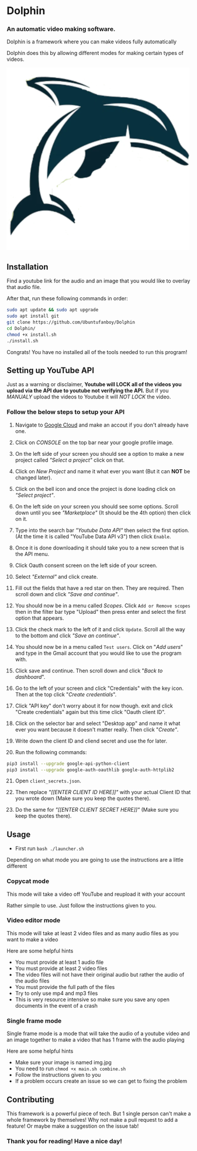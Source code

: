 # Dolphin
### An automatic video making software.

Dolphin is a framework where you can make videos fully automatically

Dolphin does this by allowing different modes for making certain types of videos.

![Dolphin](Dolphin.png "Dolphin")

## Installation

Find a youtube link for the audio and an image that you would like to overlay that audio file.

After that, run these following commands in order:

```bash
sudo apt update && sudo apt upgrade
sudo apt install git
git clone https://github.com/Ubuntufanboy/Dolphin
cd Dolphin/
chmod +x install.sh
./install.sh
```

Congrats! You have no installed all of the tools needed to run this program!

## Setting up YouTube API

Just as a warning or disclaimer, **Youtube will LOCK all of the videos you upload via the API due to youtube not verifying the API.** But if you *MANUALY* upload the videos to Youtube it will *NOT LOCK* the video.

### Follow the below steps to setup your API

1. Navigate to [Google Cloud](https://cloud.google.com/) and make an accout if you don't already have one.

2. Click on *CONSOLE* on the top bar near your google profile image.

3. On the left side of your screen you should see a option to make a new project called *"Select a project"* click on that.

4. Click on *New Project* and name it what ever you want (But it can **NOT** be changed later).

5. Click on the bell icon and once the project is done loading click on *"Select project"*.

6. On the left side on your screen you should see some options. Scroll down until you see *"Marketplace"* (It should be the 4th option) then click on it.

7. Type into the search bar *"Youtube Data API"* then select the first option. (At the time it is called "YouTube Data API v3") then click `Enable`.

8. Once it is done downloading it should take you to a new screen that is the API menu.

9. Click Oauth consent screen on the left side of your screen.

10. Select *"External"* and click create.

11. Fill out the fields that have a red star on then. They are required. Then scroll down and click *"Save and continue"*.

12. You should now be in a menu called *Scopes*. Click `Add or Remove scopes` then in the filter bar type "Upload" then press enter and select the first option that appears.

13. Click the check mark to the left of it and click `Update`. Scroll all the way to the bottom and click *"Save an continue"*.

14. You should now be in a menu called `Test users`. Click on "*Add users*" and type in the Gmail account that you would like to use the program with.

15. Click save and continue. Then scroll down and click "*Back to dashboard*".

16. Go to the left of your screen and click "Credentials" with the key icon. Then at the top click "*Create credentials*".

17. Click "API key" don't worry about it for now though. exit and click "Create credentials" again but this time click "Oauth client ID".

18. Click on the selector bar and select "Desktop app" and name it what ever you want because it doesn't matter really. Then click "*Create"*.

19. Write down the client ID and cliend secret and use the for later.

20. Run the following commands:
```bash
pip3 install --upgrade google-api-python-client
pip3 install --upgrade google-auth-oauthlib google-auth-httplib2
```

21. Open `client_secrets.json`.

22. Then replace *"[[ENTER CLIENT ID HERE]]"* with your actual Client ID that you wrote down (Make sure you keep the quotes there).

23. Do the same for *"[[ENTER CLIENT SECRET HERE]]"* (Make sure you keep the quotes there).

## Usage

- First run ``bash ./launcher.sh``

Depending on what mode you are going to use the instructions are a little different

### Copycat mode

This mode will take a video off YouTube and reupload it with your account

Rather simple to use. Just follow the instructions given to you.

### Video editor mode

This mode will take at least 2 video files and as many audio files as you want to make a video

Here are some helpful hints

- You must provide at least 1 audio file
- You must provide at least 2 video files
- The video files will not have their original audio but rather the audio of the audio files
- You must provide the full path of the files
- Try to only use mp4 and mp3 files
- This is very resource intensive so make sure you save any open documents in the event of a crash

### Single frame mode

Single frame mode is a mode that will take the audio of a youtube video and an image together to make a video that has 1 frame with the audio playing

Here are some helpful hints

- Make sure your image is named img.jpg
- You need to run ``chmod +x main.sh combine.sh``
- Follow the instructions given to you
- If a problem occurs create an issue so we can get to fixing the problem

## Contributing 

This framework is a powerful piece of tech. But 1 single person can't make a whole framework by themselves! Why not make a pull request to add a feature! Or maybe make a suggestion on the issue tab! 

### Thank you for reading! Have a nice day!
